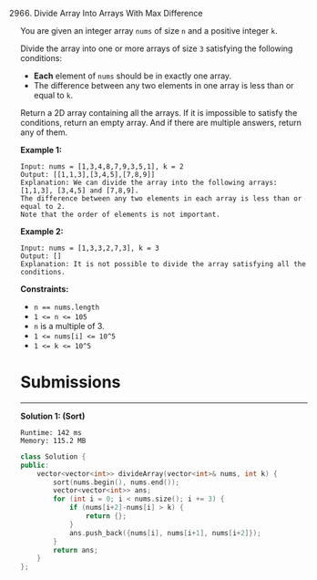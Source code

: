 2966. Divide Array Into Arrays With Max Difference

You are given an integer array `nums` of size `n` and a positive integer `k`.

Divide the array into one or more arrays of size `3` satisfying the following conditions:

* **Each** element of `nums` should be in exactly one array.
* The difference between any two elements in one array is less than or equal to `k`.

Return a 2D array containing all the arrays. If it is impossible to satisfy the conditions, return an empty array. And if there are multiple answers, return any of them.

 

**Example 1:**
```
Input: nums = [1,3,4,8,7,9,3,5,1], k = 2
Output: [[1,1,3],[3,4,5],[7,8,9]]
Explanation: We can divide the array into the following arrays: [1,1,3], [3,4,5] and [7,8,9].
The difference between any two elements in each array is less than or equal to 2.
Note that the order of elements is not important.
```

**Example 2:**
```
Input: nums = [1,3,3,2,7,3], k = 3
Output: []
Explanation: It is not possible to divide the array satisfying all the conditions.
```

**Constraints:**

* `n == nums.length`
* `1 <= n <= 105`
* `n` is a multiple of 3.
* `1 <= nums[i] <= 10^5`
* `1 <= k <= 10^5`

# Submissions
---
**Solution 1: (Sort)**
```
Runtime: 142 ms
Memory: 115.2 MB
```
```c++
class Solution {
public:
    vector<vector<int>> divideArray(vector<int>& nums, int k) {
        sort(nums.begin(), nums.end());
        vector<vector<int>> ans;
        for (int i = 0; i < nums.size(); i += 3) {
            if (nums[i+2]-nums[i] > k) {
                return {};
            }
            ans.push_back({nums[i], nums[i+1], nums[i+2]});
        }
        return ans;
    }
};
```
